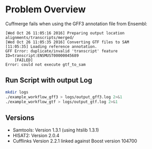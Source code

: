 # Problem Overview

Cuffmerge fails when using the GFF3 annotation file from Ensembl:

```
[Wed Oct 26 11:05:16 2016] Preparing output location alignments/transcripts/merged/
[Wed Oct 26 11:05:35 2016] Converting GTF files to SAM
[11:05:35] Loading reference annotation.
GFF Error: duplicate/invalid 'transcript' feature ID=transcript:ENSMUST00000045689
	[FAILED]
Error: could not execute gtf_to_sam
```

## Run Script with output Log

```bash
mkdir logs
./example_workflow_gff3 > logs/output_gff3.log 2>&1
./example_workflow_gtf > logs/output_gtf.log 2>&1
```

## Versions

- Samtools: Version 1.3.1 (using htslib 1.3.1)
- HISAT2: Version 2.0.4
- Cufflinks Version 2.2.1 linked against Boost version 104700

